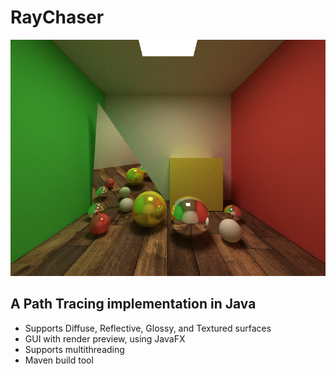 # RayChaser
![An image rendered with RayChaser](https://raw.githubusercontent.com/kalleankah/RayChaser/master/Showcase.png)
## A Path Tracing implementation in Java
- Supports Diffuse, Reflective, Glossy, and Textured surfaces
- GUI with render preview, using JavaFX
- Supports multithreading
- Maven build tool
